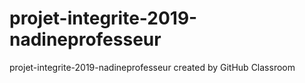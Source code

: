 # projet-integrite-2019-nadineprofesseur
projet-integrite-2019-nadineprofesseur created by GitHub Classroom
